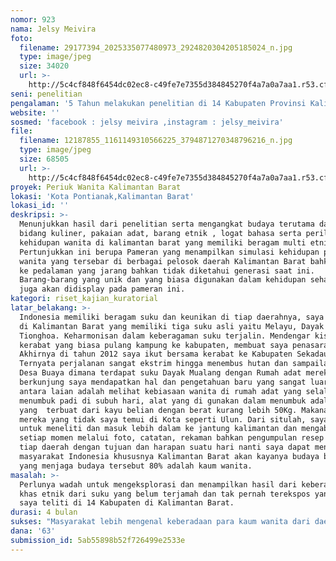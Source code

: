```yaml
---
nomor: 923
nama: Jelsy Meivira
foto:
  filename: 29177394_2025335077480973_2924820304205185024_n.jpg
  type: image/jpeg
  size: 34020
  url: >-
    http://5c4cf848f6454dc02ec8-c49fe7e7355d384845270f4a7a0a7aa1.r53.cf2.rackcdn.com/11b5d057-8a70-43f7-9d48-8e0a205e90d5/29177394_2025335077480973_2924820304205185024_n.jpg
seni: penelitian
pengalaman: '5 Tahun melakukan penelitian di 14 Kabupaten Provinsi Kalimantan Barat. '
website: ''
sosmed: 'facebook : jelsy meivira ,instagram : jelsy_meivira'
file:
  filename: 12187855_1161149310566225_3794871270348796216_n.jpg
  type: image/jpeg
  size: 68505
  url: >-
    http://5c4cf848f6454dc02ec8-c49fe7e7355d384845270f4a7a0a7aa1.r53.cf2.rackcdn.com/7732463b-6480-4dda-a3f5-cf38ab81a848/12187855_1161149310566225_3794871270348796216_n.jpg
proyek: Periuk Wanita Kalimantan Barat
lokasi: 'Kota Pontianak,Kalimantan Barat'
lokasi_id: ''
deskripsi: >-
  Menunjukkan hasil dari penelitian serta mengangkat budaya terutama dalam
  bidang kuliner, pakaian adat, barang etnik , logat bahasa serta perilaku
  kehidupan wanita di kalimantan barat yang memiliki beragam multi etnis.
  Pertunjukkan ini berupa Pameran yang menampilkan simulasi kehidupan para
  wanita yang tersebar di berbagai pelosok daerah Kalimantan Barat bahkan hingga
  ke pedalaman yang jarang bahkan tidak diketahui generasi saat ini.
  Barang-barang yang unik dan yang biasa digunakan dalam kehidupan sehari-hari
  juga akan didisplay pada pameran ini.
kategori: riset_kajian_kuratorial
latar_belakang: >-
  Indonesia memiliki beragam suku dan keunikan di tiap daerahnya, saya terlahir
  di Kalimantan Barat yang memiliki tiga suku asli yaitu Melayu, Dayak dan
  Tionghoa. Keharmonisan dalam keberagaman suku terjalin. Mendengar kisah para
  kerabat yang biasa pulang kampung ke kabupaten, membuat saya penasaran.
  Akhirnya di tahun 2012 saya ikut bersama kerabat ke Kabupaten Sekadau.
  Ternyata perjalanan sangat ekstrim hingga menembus hutan dan sampailah saya di
  Desa Buaya dimana terdapat suku Dayak Mualang dengan Rumah adat mereka. Selama
  berkunjung saya mendapatkan hal dan pengetahuan baru yang sangat luar biasa,
  antara laian adalah melihat kebiasaan wanita di rumah adat yang selalu
  menumbuk padi di subuh hari, alat yang di gunakan dalam menumbuk adalah lesung
  yang  terbuat dari kayu belian dengan berat kurang lebih 50Kg. Makanan khas
  mereka yang tidak saya temui di Kota seperti Ulun. Dari situlah, saya menabung
  untuk meneliti dan masuk lebih dalam ke jantung kalimantan dan mengabadikan
  setiap momen melalui foto, catatan, rekaman bahkan pengumpulan resep khas di
  tiap daerah dengan tujuan dan harapan suatu hari nanti saya dapat menunjukkan
  masyarakat Indonesia khususnya Kalimantan Barat akan kayanya budaya bahkan
  yang menjaga budaya tersebut 80% adalah kaum wanita. 
masalah: >-
  Perlunya wadah untuk mengeksplorasi dan menampilkan hasil dari keberagaman
  khas etnik dari suku yang belum terjamah dan tak pernah terekspos yang telah
  saya teliti di 14 Kabupaten di Kalimantan Barat.
durasi: 4 bulan
sukses: "Masyarakat lebih mengenal keberadaan para kaum wanita dari daerah 14Kabupaten yang belum terekspos.\r\nTerjalinnya kerjasama dengan Badan Pemberdayaan Wanita dan Badan Riset Sejarah di Kalimantan Barat."
dana: '63'
submission_id: 5ab55898b52f726499e2533e
---
```

